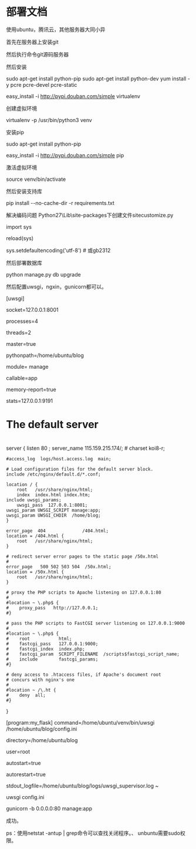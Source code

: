
# 部署文档

使用ubuntu，腾讯云，其他服务器大同小异

首先在服务器上安装git

然后执行命令git源码服务器

然后安装

 sudo apt-get install python-pip
 sudo apt-get install python-dev
 yum install -y pcre pcre-devel pcre-static

easy_install -i http://pypi.douban.com/simple virtualenv

创建虚拟环境

 virtualenv -p /usr/bin/python3 venv

安装pip

 sudo apt-get install python-pip

easy_install -i http://pypi.douban.com/simple pip

激活虚拟环境

source venv/bin/activate

然后安装支持库

pip install --no-cache-dir -r requirements.txt

解决编码问题
Python27\Lib\site-packages下创建文件sitecustomize.py

import sys

reload(sys)

sys.setdefaultencoding('utf-8')   #  或gb2312

然后部署数据库

python manage.py db upgrade

然后配置uwsgi，ngxin，gunicorn都可以。

[uwsgi]

socket=127.0.0.1:8001

processes=4

threads=2

master=true

pythonpath=/home/ubuntu/blog

module= manage

callable=app

memory-report=true

stats=127.0.0.1:9191


#
# The default server
#
server {
    listen       80 ;
    server_name  115.159.215.174/;
    # charset koi8-r;

    #access_log  logs/host.access.log  main;

    # Load configuration files for the default server block.
    include /etc/nginx/default.d/*.conf;

    location / {
        root   /usr/share/nginx/html;
        index  index.html index.htm;
	include uwsgi_params;
        uwsgi_pass  127.0.0.1:8001;
	uwsgi_param UWSGI_SCRIPT manage:app;
	uwsgi_param UWSGI_CHDIR  /home/blog;
    }

    error_page  404              /404.html;
    location = /404.html {
        root   /usr/share/nginx/html;
    }

    # redirect server error pages to the static page /50x.html
    #
    error_page   500 502 503 504  /50x.html;
    location = /50x.html {
        root   /usr/share/nginx/html;
    }

    # proxy the PHP scripts to Apache listening on 127.0.0.1:80
    #
    #location ~ \.php$ {
    #    proxy_pass   http://127.0.0.1;
    #}

    # pass the PHP scripts to FastCGI server listening on 127.0.0.1:9000
    #
    #location ~ \.php$ {
    #    root           html;
    #    fastcgi_pass   127.0.0.1:9000;
    #    fastcgi_index  index.php;
    #    fastcgi_param  SCRIPT_FILENAME  /scripts$fastcgi_script_name;
    #    include        fastcgi_params;
    #}

    # deny access to .htaccess files, if Apache's document root
    # concurs with nginx's one
    #
    #location ~ /\.ht {
    #    deny  all;
    #}
}


[program:my_flask]
command=/home/ubuntu/venv/bin/uwsgi /home/ubuntu/blog/config.ini

directory=/home/ubuntu/blog


user=root

autostart=true

autorestart=true

stdout_logfile=/home/ubuntu/blog/logs/uwsgi_supervisor.log
~

uwsgi config.ini

gunicorn -b 0.0.0.0:80 manage:app

成功。

ps：使用netstat -antup | grep命令可以查找关闭程序。、
    unbuntu需要sudo权限。